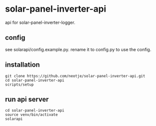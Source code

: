 # solar-panel-inverter-api
api for solar-panel-inverter-logger.

## config
see solarapi/config.example.py.
rename it to config.py to use the config.

## installation
```
git clone https://github.com/neotje/solar-panel-inverter-api.git
cd solar-panel-inverter-api
scripts/setup
```

## run api server
```
cd solar-panel-inverter-api
source venv/bin/activate
solarapi
```